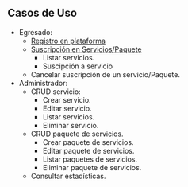 ## Casos de Uso
- Egresado:
    - [Registro en plataforma](/Requisitos/Casos_de_Uso/Egresado/Registro_en_plataforma/Readme.md)
    - [Suscripción en Servicios/Paquete](/Requisitos/Casos_de_Uso/Egresado/Suscripcion_servicios/Readme.md)
        - Listar servicios. 
        - Suscipción a servicio
    - Cancelar suscripción de un servicio/Paquete.
- Administrador:
    - CRUD servicio:
        - Crear servicio.
        - Editar servicio.
        - Listar servicios.
        - Eliminar servicio.
    - CRUD paquete de servicios.
        - Crear paquete de servicios.
        - Editar paquete de servicios.
        - Listar paquetes de servicios.
        - Eliminar paquete de servicios.
    - Consultar estadísticas.